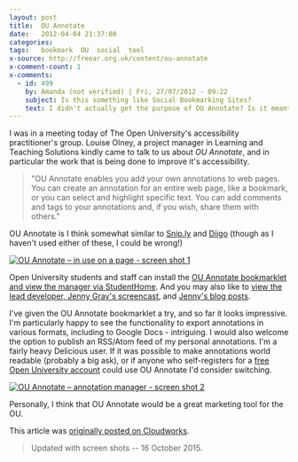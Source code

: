 ```yaml
---
layout: post
title:  OU Annotate
date:   2012-04-04 21:37:00
categories:
tags:   bookmark  OU  social  tool
x-source: http://freear.org.uk/content/ou-annotate
x-comment-count: 1
x-comments:
  - id: 499
    by: Amanda (not verified) | Fri, 27/07/2012 - 09:22
    subject: Is this something like Social Bookmarking Sites?
    text: I didn't actually get the purpose of OU Annotate? Is it meant for social bookmarking?
---
```



I was in a meeting today of The Open University's accessibility practitioner's group.
Louise Olney, a project manager in Learning and Teaching Solutions kindly came to talk
to us about _OU Annotate_, and in particular the work that is being done to improve it's accessibility.

> "OU Annotate enables you add your own annotations to web pages.
> You can create an annotation for an entire web page, like a bookmark, or you can select and highlight specific text.
> You can add comments and tags to your annotations and, if you wish, share them with others."

OU Annotate is I think somewhat similar to [Snip.ly][] and [Diigo][]
(though as I haven't used either of these, I could be wrong!)

[![OU Annotate – in use on a page - screen shot 1][img-1]][flic-1]

Open University students and staff can install the [OU Annotate bookmarklet and view the manager via StudentHome][ou-an].
And you may also like to [view the lead developer, Jenny Gray's screencast][screen], and [Jenny's blog posts][jenny].

I've given the OU Annotate bookmarklet a try, and so far it looks impressive.
I'm particularly happy to see the functionality to export annotations in various formats, including to Google Docs - intriguing.
I would also welcome the option to publish an RSS/Atom feed of my personal annotations.
I'm a fairly heavy Delicious user. If it was possible to make annotations world readable (probably a big ask), or if anyone who self-registers for a [free Open University account][free] could use OU Annotate I'd consider switching.

[![OU Annotate – annotation manager - screen shot 2][img-2]][flic-2]

Personally, I think that OU Annotate would be a great marketing tool for the OU.

This article was [originally posted on Cloudworks][orig].

> Updated with screen shots -- 16 October 2015.


[Snip.ly]: http://cloudworks.ac.uk/cloud/view/5294
[Diigo]: http://cloudworks.ac.uk/cloud/view/2465
[ou-an]: http://students.open.ac.uk/annotate/ "OU Annotate bookmarklet and view the manager via StudentHome"
[screen]: http://screencast.com/t/eh4Cu7GY "view the lead developer, Jenny Gray's screencast"
[jenny]: http://openlearn.open.ac.uk/mod/oublog/view.php?user=60&amp;tag=ouannotate "Jenny's blog posts"
[free]: https://msds.open.ac.uk/SAMSWebSelfRegistrationNet/SAMSDefault/SAMS006_Default.aspx "free Open University account"
[orig]: http://cloudworks.ac.uk/cloud/edit/6213 "originally posted on Cloudworks"


[flickr-sizes]: http://www.herongyang.com/Free-Web-Service/Flickr-Image-Source-URL-of-Different-Size.html

[flic-1]: https://www.flickr.com/photos/nfreear/22033872268#!__EMBED_X_ME__
[flic-2]: https://www.flickr.com/photos/nfreear/22033569890#!__EMBED_X_ME__
[img-1]: https://farm1.staticflickr.com/595/22033872268_650813e636_z.jpg#!_was_b_
[img-2]: https://farm6.staticflickr.com/5830/22033569890_57e2423c35_z.jpg#!_was_b_


[End]: end
